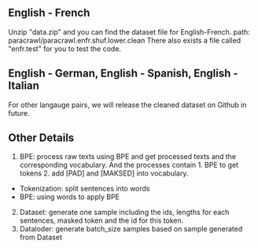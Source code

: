 ## English - French
Unzip "data.zip" and you can find the dataset file for English-French.
path: paracrawl/paracrawl.enfr.shuf.lower.clean
There also exists a file called "enfr.test" for you to test the code.

## English - German, English - Spanish, English - Italian
For other langauge pairs, we will release the cleaned dataset on Github in future.

## Other Details
1. BPE: process raw texts using BPE and get processed texts and the corresponding vocabulary. And the processes contain 1. BPE to get tokens 2. add [PAD] and [MAKSED] into vocabulary. 
- Tokenization: split sentences into words
- BPE: using words to apply BPE
2. Dataset: generate one sample including the ids, lengths for each sentences, masked token and the id for this token.
3. Dataloder: generate batch_size samples based on sample generated from Dataset

